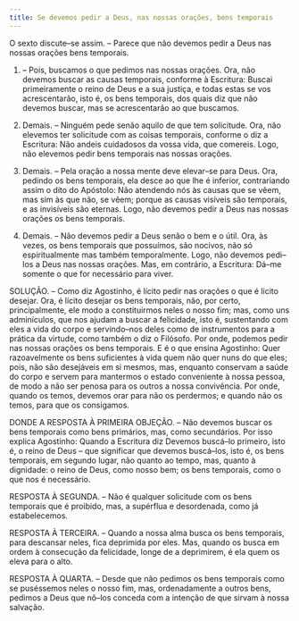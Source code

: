 ```yaml
---
title: Se devemos pedir a Deus, nas nossas orações, bens temporais
---
```


O sexto discute–se assim. – Parece que não devemos pedir a Deus nas nossas orações bens temporais.  

1. – Pois, buscamos o que pedimos nas nossas orações. Ora, não devemos buscar as causas temporais, conforme à Escritura: Buscai primeiramente o reino de Deus e a sua justiça, e todas estas se vos acrescentarão, isto é, os bens temporais, dos quais diz que não devemos buscar, mas se acrescentarão ao que buscamos.  

2. Demais. – Ninguém pede senão aquilo de que tem solicitude. Ora, não elevemos ter solicitude com as coisas temporais, conforme o diz a Escritura: Não andeis cuidadosos da vossa vida, que comereis. Logo, não elevemos pedir bens temporais nas nossas orações.  

3. Demais. – Pela oração a nossa mente deve elevar–se para Deus. Ora, pedindo os bens temporais, ela desce ao que lhe é inferior, contrariando assim o dito do Apóstolo: Não atendendo nós às causas que se vêem, mas sim às que não, se vêem; porque as causas visíveis são temporais, e as invisíveis são eternas. Logo, não devemos pedir a Deus nas nossas orações os bens temporais.  

4. Demais. – Não devemos pedir a Deus senão o bem e o útil. Ora, às vezes, os bens temporais que possuímos, são nocivos, não só espiritualmente mas também temporalmente. Logo, não devemos pedi– los a Deus nas nossas orações.  Mas, em contrário, a Escritura: Dá–me somente o que for necessário para viver.  

SOLUÇÃO. – Como diz Agostinho, é lícito pedir nas orações o que é licito desejar. Ora, é lícito desejar os bens temporais, não, por certo, principalmente, ele modo a constituirmos neles o nosso fim; mas, como uns adminículos, que nos ajudam a buscar a felicidade, isto é, sustentando com eles a vida do corpo e servindo–nos deles como de instrumentos para a prática da virtude, como também o diz o Filósofo. Por onde, podemos pedir nas nossas orações os bens temporais. E é o que ensina Agostinho: Quer razoavelmente os bens suficientes à vida quem não quer nuns do que eles; pois, não são desejáveis em si mesmos, mas, enquanto conservam a saúde do corpo e servem para mantermos o estado conveniente à nossa pessoa, de modo a não ser penosa para os outros a nossa convivência. Por onde, quando os temos, devemos orar para não os perdermos; e quando não os temos, para que os consigamos.  

DONDE A RESPOSTA À PRIMEIRA OBJEÇÃO. – Não devemos buscar os bens temporais como bens primários, mas, como secundários. Por isso explica Agostinho: Quando a Escritura diz Devemos buscá–lo primeiro, isto é, o reino de Deus – que significar que devemos buscá–los, isto é, os bens temporais, em segundo lugar, não quanto ao tempo, mas, quanto à dignidade: o reino de Deus, como nosso bem; os bens temporais, como o que nos é necessário.  

RESPOSTA À SEGUNDA. – Não é qualquer solicitude com os bens temporais que é proibido, mas, a supérflua e desordenada, como já estabelecemos.  

RESPOSTA À TERCEIRA. – Quando a nossa alma busca os bens temporais, para descansar neles, fica deprimida por eles. Mas, quando os busca em ordem à consecução da felicidade, longe de a deprimirem, é ela quem os eleva para o alto.  

RESPOSTA À QUARTA. – Desde que não pedimos os bens temporais como se puséssemos neles o nosso fim, mas, ordenadamente a outros bens, pedimos a Deus que nô–los conceda com a intenção de que sirvam à nossa salvação.